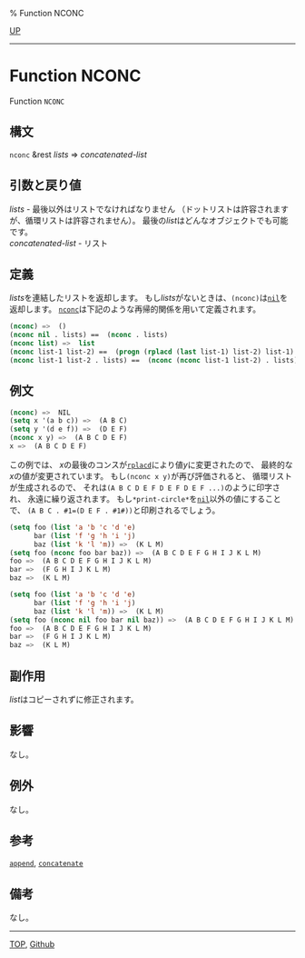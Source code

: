 % Function NCONC

[UP](14.2.html)  

---

# Function **NCONC**


Function `NCONC`


## 構文

`nconc` &rest *lists* => *concatenated-list*


## 引数と戻り値

*lists* - 最後以外はリストでなければなりません
（ドットリストは許容されますが、循環リストは許容されません）。
最後の*list*はどんなオブジェクトでも可能です。  
*concatenated-list* - リスト


## 定義

*lists*を連結したリストを返却します。
もし*lists*がないときは、`(nconc)`は[`nil`](5.3.nil-variable.html)を返却します。
[`nconc`](14.2.nconc.html)は下記のような再帰的関係を用いて定義されます。

```lisp
(nconc) =>  ()
(nconc nil . lists) ==  (nconc . lists)
(nconc list) =>  list
(nconc list-1 list-2) ==  (progn (rplacd (last list-1) list-2) list-1)
(nconc list-1 list-2 . lists) ==  (nconc (nconc list-1 list-2) . lists)
```

## 例文

```lisp
(nconc) =>  NIL
(setq x '(a b c)) =>  (A B C)
(setq y '(d e f)) =>  (D E F)
(nconc x y) =>  (A B C D E F)
x =>  (A B C D E F)
```

この例では、
*x*の最後のコンスが[`rplacd`](14.2.rplaca.html)により値*y*に変更されたので、
最終的な*x*の値が変更されています。
もし`(nconc x y)`が再び評価されると、
循環リストが生成されるので、
それは`(A B C D E F D E F D E F ...)`のように印字され、
永遠に繰り返されます。
もし`*print-circle*`を[`nil`](5.3.nil-variable.html)以外の値にすることで、
`(A B C . #1=(D E F . #1#))`と印刷されるでしょう。

```lisp
(setq foo (list 'a 'b 'c 'd 'e)
      bar (list 'f 'g 'h 'i 'j)
      baz (list 'k 'l 'm)) =>  (K L M)
(setq foo (nconc foo bar baz)) =>  (A B C D E F G H I J K L M)
foo =>  (A B C D E F G H I J K L M)
bar =>  (F G H I J K L M)
baz =>  (K L M)

(setq foo (list 'a 'b 'c 'd 'e)
      bar (list 'f 'g 'h 'i 'j)
      baz (list 'k 'l 'm)) =>  (K L M)
(setq foo (nconc nil foo bar nil baz)) =>  (A B C D E F G H I J K L M) 
foo =>  (A B C D E F G H I J K L M)
bar =>  (F G H I J K L M)
baz =>  (K L M)
```


## 副作用

*list*はコピーされずに修正されます。


## 影響

なし。


## 例外

なし。


## 参考

[`append`](14.2.append.html),
[`concatenate`](17.3.concatenate.html)


## 備考

なし。


---
[TOP](index.html),  [Github](https://github.com/nptcl/npt-japanese)

